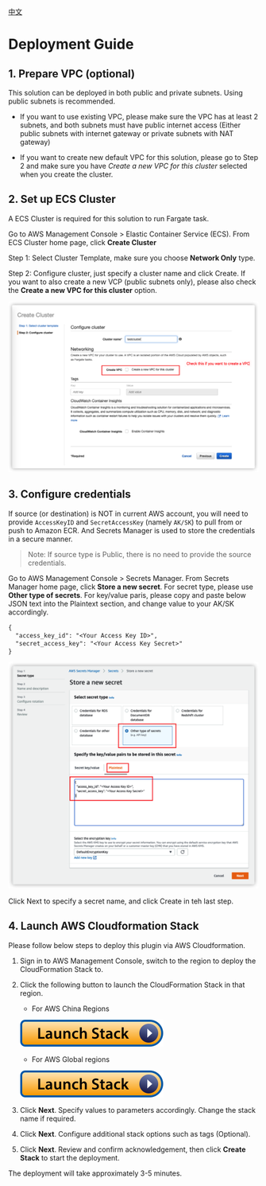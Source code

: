 
[中文](./DEPLOYMENT_CN.md)

# Deployment Guide

## 1. Prepare VPC (optional)

This solution can be deployed in both public and private subnets. Using public subnets is recommended.

- If you want to use existing VPC, please make sure the VPC has at least 2 subnets, and both subnets must have public internet access (Either public subnets with internet gateway or private subnets with NAT gateway)

- If you want to create new default VPC for this solution, please go to Step 2 and make sure you have *Create a new VPC for this cluster* selected when you create the cluster.


## 2. Set up ECS Cluster

A ECS Cluster is required for this solution to run Fargate task.

Go to AWS Management Console > Elastic Container Service (ECS). From ECS Cluster home page, click **Create Cluster**

Step 1: Select Cluster Template, make sure you choose **Network Only** type. 

Step 2: Configure cluster, just specify a cluster name and click Create. If you want to also create a new VCP (public subnets only), please also check the **Create a new VPC for this cluster** option.

![Create Cluster](cluster_en.png)



## 3. Configure credentials

If source (or destination) is NOT in current AWS account, you will need to provide `AccessKeyID` and `SecretAccessKey` (namely `AK/SK`) to pull from or push to Amazon ECR. And Secrets Manager is used to store the credentials in a secure manner.

>Note: If source type is Public, there is no need to provide the source credentials.

Go to AWS Management Console > Secrets Manager. From Secrets Manager home page, click **Store a new secret**. For secret type, please use **Other type of secrets**. For key/value paris, please copy and paste below JSON text into the Plaintext section, and change value to your AK/SK accordingly.

```
{
  "access_key_id": "<Your Access Key ID>",
  "secret_access_key": "<Your Access Key Secret>"
}
```

![Secret](secret_en.png)

Click Next to specify a secret name, and click Create in teh last step.

## 4. Launch AWS Cloudformation Stack

Please follow below steps to deploy this plugin via AWS Cloudformation.

1. Sign in to AWS Management Console, switch to the region to deploy the CloudFormation Stack to.

1. Click the following button to launch the CloudFormation Stack in that region.

    - For AWS China Regions

    [![Launch Stack](launch-stack.svg)](https://console.amazonaws.cn/cloudformation/home#/stacks/create/template?stackName=DTHECRStack&templateURL=https://solutions-reference.s3.amazonaws.com/data-transfer-hub-ecr-plugin/latest/DataTransferECRStack.template)


    - For AWS Global regions

    [![Launch Stack](launch-stack.svg)](https://console.aws.amazon.com/cloudformation/home#/stacks/create/template?stackName=DTHECRStack&templateURL=https://solutions-reference.s3.amazonaws.com/data-transfer-hub-ecr-plugin/latest/DataTransferECRStack.template)
    
1. Click **Next**. Specify values to parameters accordingly. Change the stack name if required.

1. Click **Next**. Configure additional stack options such as tags (Optional). 

1. Click **Next**. Review and confirm acknowledgement,  then click **Create Stack** to start the deployment.

The deployment will take approximately 3-5 minutes.